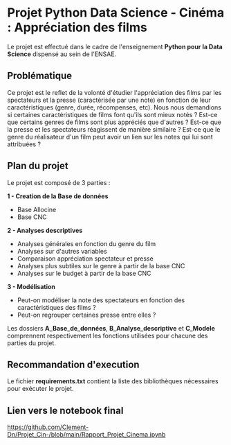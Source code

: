 

# **<span> Projet Python Data Science - Cinéma : Appréciation des films </span>**


Le projet est effectué dans le cadre de l'enseignement **Python pour la Data Science** dispensé au sein de l'ENSAE.

## Problématique
Ce projet est le reflet de la volonté d'étudier l'appréciation des films par les spectateurs et la presse (caractérisée par une note) en fonction de leur caractéristiques (genre, durée, récompenses, etc). Nous nous demandions si certaines caractéristiques de films font qu'ils sont mieux notés ? Est-ce que certains genres de films sont plus appréciés que d'autres ? Est-ce que la presse et les spectateurs réagissent de manière similaire ? Est-ce que le genre du réalisateur d'un film peut avoir un lien sur les notes qui lui sont attribuées ?


## Plan du projet

Le projet est composé de 3 parties :

**1 - Creation de la Base de données**
- Base Allocine
- Base CNC

**2 - Analyses descriptives**

- Analyses générales en fonction du genre du film
- Analyses sur d'autres variables
- Comparaison appréciation spectateur et presse
- Analyses plus subtiles sur le genre à partir de la base CNC
- Analyses sur le budget à partir de la base CNC


**3 - Modélisation**
- Peut-on modéliser la note des spectateurs en fonction des caractéristiques des films ?
- Peut-on regrouper certaines presse entre elles ?


Les dossiers **A_Base_de_données**, **B_Analyse_descriptive** et **C_Modele** comprennent respectivement les fonctions utilisées pour chacune des parties du projet.


## Recommandation d'execution
Le fichier **requirements.txt** contient la liste des bibliothèques nécessaires pour exécuter le projet.


## Lien vers le notebook final
https://github.com/Clement-Dn/Projet_Cin-/blob/main/Rapport_Projet_Cinema.ipynb


